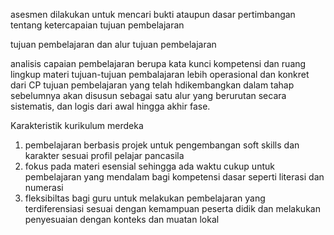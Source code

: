asesmen dilakukan untuk mencari bukti ataupun dasar pertimbangan tentang ketercapaian tujuan pembelajaran

tujuan pembelajaran dan alur tujuan pembelajaran

analisis capaian pembelajaran berupa kata kunci kompetensi dan ruang lingkup materi
tujuan-tujuan pembalajaran lebih operasional dan konkret dari CP
tujuan pembelajaran yang telah hdikembangkan dalam tahap sebelumnya akan disusun sebagai satu alur yang berurutan secara sistematis, dan logis dari awal hingga akhir fase.

Karakteristik kurikulum merdeka
1. pembelajaran berbasis projek untuk pengembangan soft skills dan karakter sesuai profil pelajar pancasila
2. fokus pada materi esensial sehingga ada waktu cukup untuk pembelajaran yang mendalam bagi kompetensi dasar seperti literasi dan numerasi
3. fleksibiltas bagi guru untuk melakukan pembelajaran yang terdiferensiasi sesuai dengan kemampuan peserta didik dan melakukan penyesuaian dengan konteks dan muatan lokal